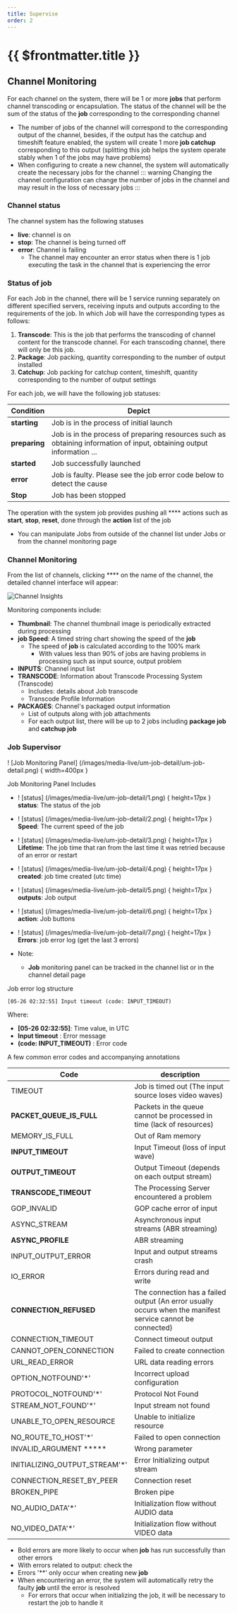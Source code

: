 ```yaml
---
title: Supervise
order: 2
---
```


# {{ $frontmatter.title }}

## Channel Monitoring

For each channel on the system, there will be 1 or more **jobs** that perform channel transcoding or encapsulation. The status of the channel will be the sum of the status of the **job** corresponding to the corresponding channel

- The number of jobs of the channel will correspond to the corresponding output of the channel, besides, if the output has the catchup and timeshift feature enabled, the system will create 1 more **job catchup** corresponding to this output (splitting this job helps the system operate stably when 1 of the jobs may have problems)
- When configuring to create a new channel, the system will automatically create the necessary jobs for the channel
  ::: warning
  Changing the channel configuration can change the number of jobs in the channel and may result in the loss of necessary jobs
  :::

### Channel status

The channel system has the following statuses

- **live**: channel is on
- **stop**: The channel is being turned off
- **error**: Channel is failing
  - The channel may encounter an error status when there is 1 job executing the task in the channel that is experiencing the error

### Status of job

For each Job in the channel, there will be 1 service running separately on different specified servers, receiving inputs and outputs according to the requirements of the job. In which Job will have the corresponding types as follows:

1. **Transcode**: This is the job that performs the transcoding of channel content for the transcode channel. For each transcoding channel, there will only be this job.
2. **Package**: Job packing, quantity corresponding to the number of output installed
3. **Catchup**: Job packing for catchup content, timeshift, quantity corresponding to the number of output settings

For each job, we will have the following job statuses:

| Condition     | Depict                                                                                                                |
| ------------- | --------------------------------------------------------------------------------------------------------------------- |
| **starting**  | Job is in the process of initial launch                                                                               |
| **preparing** | Job is in the process of preparing resources such as obtaining information of input, obtaining output information ... |
| **started**   | Job successfully launched                                                                                             |
| **error**     | Job is faulty. Please see the job error code below to detect the cause                                                |
| **Stop**      | Job has been stopped                                                                                                  |

The operation with the system job provides pushing all \*\*\*\* actions such as **start**, **stop**, **reset**, done through the **action** list of the job

- You can manipulate Jobs from outside of the channel list under Jobs or from the channel monitoring page

### Channel Monitoring

From the list of channels, clicking \*\*\*\* on the name of the channel, the detailed channel interface will appear:

![Channel Insights](/images/media-live/um-channel-detail.png)

Monitoring components include:

- **Thumbnail**: The channel thumbnail image is periodically extracted during processing
- **job Speed**: A timed string chart showing the speed of the **job**
  - The speed of **job** is calculated according to the 100% mark
    - With values less than 90% of jobs are having problems in processing such as input source, output problem
- **INPUTS**: Channel input list
- **TRANSCODE**: Information about Transcode Processing System (Transcode)
  - Includes: details about Job transcode
  - Transcode Profile Information
- **PACKAGES**: Channel's packaged output information
  - List of outputs along with job attachments
  - For each output list, there will be up to 2 jobs including **package job** and **catchup job**

### Job Supervisor

! [Job Monitoring Panel] (/images/media-live/um-job-detail/um-job-detail.png) { width=400px }

Job Monitoring Panel Includes

- ! [status] (/images/media-live/um-job-detail/1.png) { height=17px } **status**: The status of the job

- ! [status] (/images/media-live/um-job-detail/2.png) { height=17px } **Speed**: The current speed of the job

- ! [status] (/images/media-live/um-job-detail/3.png) { height=17px } **Lifetime**: The job time that ran from the last time it was retried because of an error or restart

- ! [status] (/images/media-live/um-job-detail/4.png) { height=17px } **created**: job time created (utc time)

- ! [status] (/images/media-live/um-job-detail/5.png) { height=17px } **outputs**: Job output

- ! [status] (/images/media-live/um-job-detail/6.png) { height=17px } **action**: Job buttons

- ! [status] (/images/media-live/um-job-detail/7.png) { height=17px } **Errors**: job error log (get the last 3 errors)

- Note:
  - **Job** monitoring panel can be tracked in the channel list or in the channel detail page

Job error log structure

```
[05-26 02:32:55] Input timeout (code: INPUT_TIMEOUT)
```

Where:

- **[05-26 02:32:55]**: Time value, in UTC
- **Input timeout** : Error message
- **(code: INPUT_TIMEOUT)** : Error code

A few common error codes and accompanying annotations

| Code                                                                                    | description                                                                                                                   |
| --------------------------------------------------------------------------------------- | ----------------------------------------------------------------------------------------------------------------------------- |
| TIMEOUT                                                                                 | Job is timed out (The input source loses video waves)                                                      |
| **PACKET_QUEUE_IS_FULL** | Packets in the queue cannot be processed in time (lack of resources)                                       |
| MEMORY_IS_FULL                                | Out of Ram memory                                                                                                             |
| **INPUT_TIMEOUT**                                                  | Input Timeout (loss of input wave)                                                                         |
| **OUTPUT_TIMEOUT**                                                 | Output Timeout (depends on each output stream)                                                             |
| **TRANSCODE_TIMEOUT**                                              | The Processing Server encountered a problem                                                                                   |
| GOP_INVALID                                                        | GOP cache error of input                                                                                                      |
| ASYNC_STREAM                                                       | Asynchronous input streams (ABR streaming)                                                                 |
| **ASYNC_PROFILE**                                                  | ABR streaming                                                                                                                 |
| INPUT_OUTPUT_ERROR                            | Input and output streams crash                                                                                                |
| IO_ERROR                                                           | Errors during read and write                                                                                                  |
| **CONNECTION_REFUSED**                                             | The connection has a failed output (An error usually occurs when the manifest service cannot be connected) |
| CONNECTION_TIMEOUT                                                 | Connect timeout output                                                                                                        |
| CANNOT_OPEN_CONNECTION                        | Failed to create connection                                                                                                   |
| URL_READ_ERROR                                | URL data reading errors                                                                                                       |
| OPTION_NOTFOUND'\*'                                                | Incorrect upload configuration                                                                                                |
| PROTOCOL_NOTFOUND'\*'                                              | Protocol Not Found                                                                                                            |
| STREAM_NOT_FOUND'\*'                          | Input stream not found                                                                                                        |
| UNABLE_TO_OPEN_RESOURCE  | Unable to initialize resource                                                                                                 |
| NO_ROUTE_TO_HOST'\*'     | Failed to open connection                                                                                                     |
| INVALID_ARGUMENT \*\*\*\*\*                                        | Wrong parameter                                                                                                               |
| INITIALIZING_OUTPUT_STREAM'\*'                | Error Initializing output stream                                                                                              |
| CONNECTION_RESET_BY_PEER | Connection reset                                                                                                              |
| BROKEN_PIPE                                                        | Broken pipe                                                                                                                   |
| NO_AUDIO_DATA'\*'                             | Initialization flow without AUDIO data                                                                                        |
| NO_VIDEO_DATA'\*'                             | Initialization flow without VIDEO data                                                                                        |

- Bold errors are more likely to occur when **job** has run successfully than other errors
- With errors related to output: check the
- Errors '\*\*' only occur when creating new **job**
- When encountering an error, the system will automatically retry the faulty **job** until the error is resolved
  - For errors that occur when initializing the job, it will be necessary to restart the job to handle it
